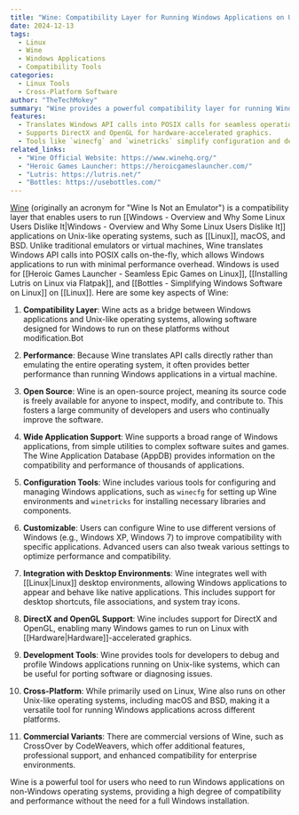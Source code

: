 ```yaml
---
title: "Wine: Compatibility Layer for Running Windows Applications on Unix-like Systems"
date: 2024-12-13
tags:
  - Linux
  - Wine
  - Windows Applications
  - Compatibility Tools
categories:
  - Linux Tools
  - Cross-Platform Software
author: "TheTechMokey"
summary: "Wine provides a powerful compatibility layer for running Windows applications on Linux, macOS, and BSD with high performance and extensive application support."
features:
  - Translates Windows API calls into POSIX calls for seamless operation.
  - Supports DirectX and OpenGL for hardware-accelerated graphics.
  - Tools like `winecfg` and `winetricks` simplify configuration and dependency management.
related_links:
  - "Wine Official Website: https://www.winehq.org/"
  - "Heroic Games Launcher: https://heroicgameslauncher.com/"
  - "Lutris: https://lutris.net/"
  - "Bottles: https://usebottles.com/"
---
```


[Wine](https://www.winehq.org/) (originally an acronym for "Wine Is Not an Emulator") is a compatibility layer that enables users to run [[Windows - Overview and Why Some Linux Users Dislike It|Windows - Overview and Why Some Linux Users Dislike It]] applications on Unix-like operating systems, such as [[Linux]], macOS, and BSD. Unlike traditional emulators or virtual machines, Wine translates Windows API calls into POSIX calls on-the-fly, which allows Windows applications to run with minimal performance overhead. Windows is used for [[Heroic Games Launcher -  Seamless Epic Games on Linux]], [[Installing Lutris on Linux via Flatpak]], and [[Bottles - Simplifying Windows Software on Linux]] on [[Linux]]. Here are some key aspects of Wine: 

1. **Compatibility Layer**: Wine acts as a bridge between Windows applications and Unix-like operating systems, allowing software designed for Windows to run on these platforms without modification.Bot

2. **Performance**: Because Wine translates API calls directly rather than emulating the entire operating system, it often provides better performance than running Windows applications in a virtual machine.

3. **Open Source**: Wine is an open-source project, meaning its source code is freely available for anyone to inspect, modify, and contribute to. This fosters a large community of developers and users who continually improve the software.

4. **Wide Application Support**: Wine supports a broad range of Windows applications, from simple utilities to complex software suites and games. The Wine Application Database (AppDB) provides information on the compatibility and performance of thousands of applications.

5. **Configuration Tools**: Wine includes various tools for configuring and managing Windows applications, such as `winecfg` for setting up Wine environments and `winetricks` for installing necessary libraries and components.

6. **Customizable**: Users can configure Wine to use different versions of Windows (e.g., Windows XP, Windows 7) to improve compatibility with specific applications. Advanced users can also tweak various settings to optimize performance and compatibility.

7. **Integration with Desktop Environments**: Wine integrates well with [[Linux|Linux]] desktop environments, allowing Windows applications to appear and behave like native applications. This includes support for desktop shortcuts, file associations, and system tray icons.

8. **DirectX and OpenGL Support**: Wine includes support for DirectX and OpenGL, enabling many Windows games to run on Linux with [[Hardware|Hardware]]-accelerated graphics.

9. **Development Tools**: Wine provides tools for developers to debug and profile Windows applications running on Unix-like systems, which can be useful for porting software or diagnosing issues.

10. **Cross-Platform**: While primarily used on Linux, Wine also runs on other Unix-like operating systems, including macOS and BSD, making it a versatile tool for running Windows applications across different platforms.

11. **Commercial Variants**: There are commercial versions of Wine, such as CrossOver by CodeWeavers, which offer additional features, professional support, and enhanced compatibility for enterprise environments.

Wine is a powerful tool for users who need to run Windows applications on non-Windows operating systems, providing a high degree of compatibility and performance without the need for a full Windows installation.